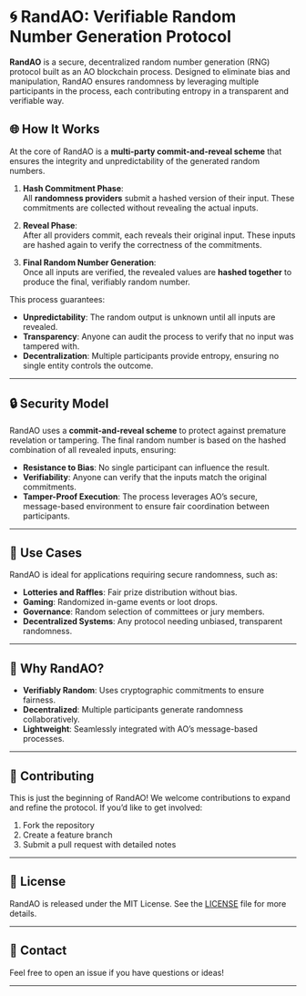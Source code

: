 # 🌀 RandAO: Verifiable Random Number Generation Protocol

**RandAO** is a secure, decentralized random number generation (RNG) protocol built as an AO blockchain process. Designed to eliminate bias and manipulation, RandAO ensures randomness by leveraging multiple participants in the process, each contributing entropy in a transparent and verifiable way.

## 🌐 How It Works

At the core of RandAO is a **multi-party commit-and-reveal scheme** that ensures the integrity and unpredictability of the generated random numbers.

1. **Hash Commitment Phase**:  
   All **randomness providers** submit a hashed version of their input. These commitments are collected without revealing the actual inputs.

2. **Reveal Phase**:  
   After all providers commit, each reveals their original input. These inputs are hashed again to verify the correctness of the commitments.

3. **Final Random Number Generation**:  
   Once all inputs are verified, the revealed values are **hashed together** to produce the final, verifiably random number.

This process guarantees:
- **Unpredictability**: The random output is unknown until all inputs are revealed.
- **Transparency**: Anyone can audit the process to verify that no input was tampered with.
- **Decentralization**: Multiple participants provide entropy, ensuring no single entity controls the outcome.

---

## 🔒 Security Model

RandAO uses a **commit-and-reveal scheme** to protect against premature revelation or tampering. The final random number is based on the hashed combination of all revealed inputs, ensuring:

- **Resistance to Bias**: No single participant can influence the result.
- **Verifiability**: Anyone can verify that the inputs match the original commitments.
- **Tamper-Proof Execution**: The process leverages AO’s secure, message-based environment to ensure fair coordination between participants.

---

## 💼 Use Cases

RandAO is ideal for applications requiring secure randomness, such as:

- **Lotteries and Raffles**: Fair prize distribution without bias.
- **Gaming**: Randomized in-game events or loot drops.
- **Governance**: Random selection of committees or jury members.
- **Decentralized Systems**: Any protocol needing unbiased, transparent randomness.

---

## 🎯 Why RandAO?

- **Verifiably Random**: Uses cryptographic commitments to ensure fairness.
- **Decentralized**: Multiple participants generate randomness collaboratively.
- **Lightweight**: Seamlessly integrated with AO’s message-based processes.

---

## 👥 Contributing

This is just the beginning of RandAO! We welcome contributions to expand and refine the protocol. If you’d like to get involved:
1. Fork the repository  
2. Create a feature branch  
3. Submit a pull request with detailed notes

---

## 📜 License

RandAO is released under the MIT License. See the [LICENSE](./LICENSE) file for more details.

---

## 📧 Contact

Feel free to open an issue if you have questions or ideas!

---
